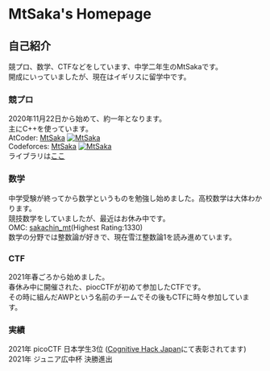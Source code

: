 # MtSaka's Homepage

## 自己紹介
競プロ、数学、CTFなどをしています、中学二年生のMtSakaです。<br>
開成にいっていましたが、現在はイギリスに留学中です。<br>
### 競プロ
2020年11月22日から始めて、約一年となります。<br>
主にC++を使っています。<br>
AtCoder: [MtSaka](https://atcoder.jp/users/MtSaka) [![MtSaka](https://img.shields.io/endpoint?url=https%3A%2F%2Fatcoder-badges.now.sh%2Fapi%2Fatcoder%2Fjson%2FMtSaka)](https://atcoder.jp/users/MtSaka)<br>
Codeforces: [MtSaka](https://codeforces.com/profile/MtSaka) [![MtSaka](https://img.shields.io/endpoint?url=https%3A%2F%2Fatcoder-badges.now.sh%2Fapi%2Fcodeforces%2Fjson%2FMtSaka)](https://codeforces.com/profile/MtSaka)<br>
ライブラリは[ここ](https://mtsaka.github.io/library/)<br>

### 数学
中学受験が終ってから数学というものを勉強し始めました。高校数学は大体わかります。<br>
競技数学をしていましたが、最近はお休み中です。<br>
OMC: [sakachin_mt](https://onlinemathcontest.com/users/sakachin_mt)(Highest Rating:1330)<br>
数学の分野では整数論が好きで、現在雪江整数論1を読み進めています。<br>

### CTF
2021年春ごろから始めました。<br>
春休み中に開催された、piocCTFが初めて参加したCTFです。<br>
その時に組んだAWPという名前のチームでその後もCTFに時々参加しています。<br>

### 実績

2021年 picoCTF 日本学生3位 ([Cognitive Hack Japan](https://cognitivehack-jp.cognitivectf.com)にて表彰されてます)<br>
2021年 ジュニア広中杯 決勝進出<br>